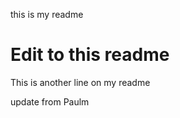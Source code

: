 this is my readme

Edit to this readme
=======
This is another line on my readme

update from Paulm

